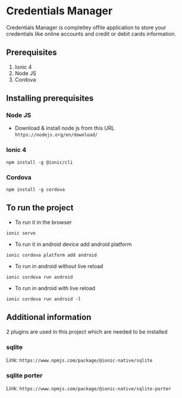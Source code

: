 # Credentials Manager
Credentials Manager is completley offile application to store your credentials like online accounts and credit or debit cards information.
## Prerequisites
1. Ionic 4
2. Node JS
3. Cordova

## Installing prerequisites
### Node JS
- Download & install node js from this URL `https://nodejs.org/en/download/`

### Ionic 4
```
npm install -g @ionic/cli
```
### Cordova
```
npm install -g cordova
```

## To run the project
- To run it in the browser
```
ionic serve
```

- To run it in android device
add android platform
```
ionic cordova platform add android
```
- To run in android without live reload
```
ionic cordova run android
```

- To run in android with live reload
```
ionic cordova run android -l
```

## Additional information
2 plugins are used in this project which are needed to be installed
### sqlite
Link: `https://www.npmjs.com/package/@ionic-native/sqlite`
### sqlite porter
Link: `https://www.npmjs.com/package/@ionic-native/sqlite-porter`
